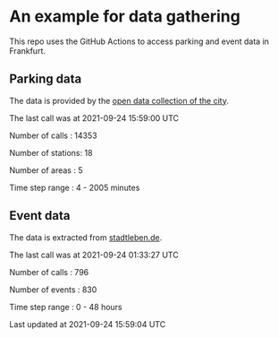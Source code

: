 # An example for data gathering

This repo uses the GitHub Actions to access parking and event data in Frankfurt.

## Parking data
The data is provided by the [open data collection of the city](https://www.offenedaten.frankfurt.de/).

The last call was at 2021-09-24 15:59:00 UTC

Number of calls   : 14353

Number of stations:    18

Number of areas   :     5

Time step range   :     4 -  2005 minutes


## Event data
The data is extracted from [stadtleben.de](https://stadtleben.de/frankfurt/).

The last call was at 2021-09-24 01:33:27 UTC

Number of calls   : 796

Number of events  : 830

Time step range   :   0 -  48 hours


Last updated at 2021-09-24 15:59:04 UTC
